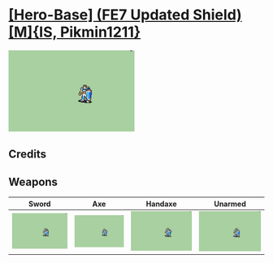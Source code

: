# [\[Hero-Base\] \(FE7 Updated Shield\)\[M\]{IS, Pikmin1211}](../%5BHero-Base%5D%20(FE7%20Updated%20Shield)%5BM%5D%7BIS,%20Pikmin1211%7D)

<img src="./1.%20Sword/Sword_000.png" alt="[Hero-Base] (FE7 Updated Shield)[M]{IS, Pikmin1211} standing" />

## Credits



## Weapons


|Sword |Axe |Handaxe |Unarmed |
|  :---: | :---: | :---: | :---: |
| <img alt="Sword animation" src="./1.%20Sword/Sword.gif" /> | <img alt="Axe animation" src="./3.%20Axe/Axe.gif" /> | <img alt="Handaxe animation" src="./4.%20Handaxe/Handaxe.gif" /> | <img alt="Unarmed animation" src="./8.%20Unarmed/Unarmed.gif" /> |
